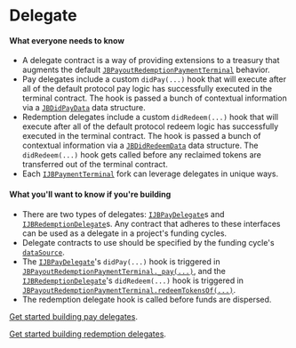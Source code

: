 # Delegate

#### What everyone needs to know

* A delegate contract is a way of providing extensions to a treasury that augments the default [`JBPayoutRedemptionPaymentTerminal`](/dev/api/v2/contracts/or-payment-terminals/or-abstract/jbpayoutredemptionpaymentterminal/README.md) behavior.
* Pay delegates include a custom `didPay(...)` hook that will execute after all of the default protocol pay logic has successfully executed in the terminal contract. The hook is passed a bunch of contextual information via a [`JBDidPayData`](/dev/api/v2/data-structures/jbdidpaydata.md) data structure.
* Redemption delegates include a custom `didRedeem(...)` hook that will execute after all of the default protocol redeem logic has successfully executed in the terminal contract. The hook is passed a bunch of contextual information via a [`JBDidRedeemData`](/dev/api/v2/data-structures/jbdidredeemdata.md) data structure. The `didRedeem(...)` hook gets called before any reclaimed tokens are transferred out of the terminal contract.
* Each [`IJBPaymentTerminal`](/dev/api/v2/interfaces/ijbpaymentterminal.md) fork can leverage delegates in unique ways.

#### What you'll want to know if you're building

* There are two types of delegates: [`IJBPayDelegate`](/dev/api/v2/interfaces/ijbpaydelegate.md)s and [`IJBRedemptionDelegate`](/dev/api/v2/interfaces/ijbredemptiondelegate.md)s. Any contract that adheres to these interfaces can be used as a delegate in a project's funding cycles.
* Delegate contracts to use should be specified by the funding cycle's [`dataSource`](data-source.md).
* The [`IJBPayDelegate`](/dev/api/v2/interfaces/ijbpaydelegate.md)'s `didPay(...)` hook is triggered in [`JBPayoutRedemptionPaymentTerminal._pay(...)`](/dev/api/v2/contracts/or-payment-terminals/or-abstract/jbpayoutredemptionpaymentterminal/write/-_pay.md), and the [`IJBRedemptionDelegate`](/dev/api/v2/interfaces/ijbredemptiondelegate.md)'s `didRedeem(...)` hook is triggered in [`JBPayoutRedemptionPaymentTerminal.redeemTokensOf(...)`](/dev/api/v2/contracts/or-payment-terminals/or-abstract/jbpayoutredemptionpaymentterminal/write/redeemtokensof.md).
* The redemption delegate hook is called before funds are dispersed.

[Get started building pay delegates](/dev/build/treasury-extensions/pay-delegate.md).

[Get started building redemption delegates](/dev/build/treasury-extensions/redemption-delegate.md).
